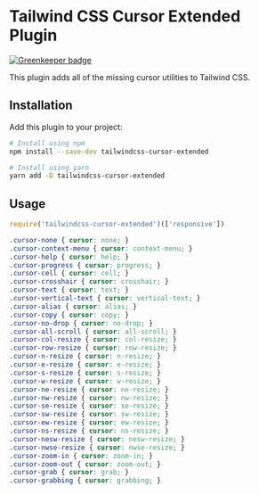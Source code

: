 # Tailwind CSS Cursor Extended Plugin

[![Greenkeeper badge](https://badges.greenkeeper.io/hacknug/tailwindcss-cursor-extended.svg)](https://greenkeeper.io/)

This plugin adds all of the missing cursor utilities to Tailwind CSS.

## Installation

Add this plugin to your project:

```bash
# Install using npm
npm install --save-dev tailwindcss-cursor-extended

# Install using yarn
yarn add -D tailwindcss-cursor-extended
```

## Usage

```js
require('tailwindcss-cursor-extended')(['responsive'])
```

```css
.cursor-none { cursor: none; }
.cursor-context-menu { cursor: context-menu; }
.cursor-help { cursor: help; }
.cursor-progress { cursor: progress; }
.cursor-cell { cursor: cell; }
.cursor-crosshair { cursor: crosshair; }
.cursor-text { cursor: text; }
.cursor-vertical-text { cursor: vertical-text; }
.cursor-alias { cursor: alias; }
.cursor-copy { cursor: copy; }
.cursor-no-drop { cursor: no-drop; }
.cursor-all-scroll { cursor: all-scroll; }
.cursor-col-resize { cursor: col-resize; }
.cursor-row-resize { cursor: row-resize; }
.cursor-n-resize { cursor: n-resize; }
.cursor-e-resize { cursor: e-resize; }
.cursor-s-resize { cursor: s-resize; }
.cursor-w-resize { cursor: w-resize; }
.cursor-ne-resize { cursor: ne-resize; }
.cursor-nw-resize { cursor: nw-resize; }
.cursor-se-resize { cursor: se-resize; }
.cursor-sw-resize { cursor: sw-resize; }
.cursor-ew-resize { cursor: ew-resize; }
.cursor-ns-resize { cursor: ns-resize; }
.cursor-nesw-resize { cursor: nesw-resize; }
.cursor-nwse-resize { cursor: nwse-resize; }
.cursor-zoom-in { cursor: zoom-in; }
.cursor-zoom-out { cursor: zoom-out; }
.cursor-grab { cursor: grab; }
.cursor-grabbing { cursor: grabbing; }
```
